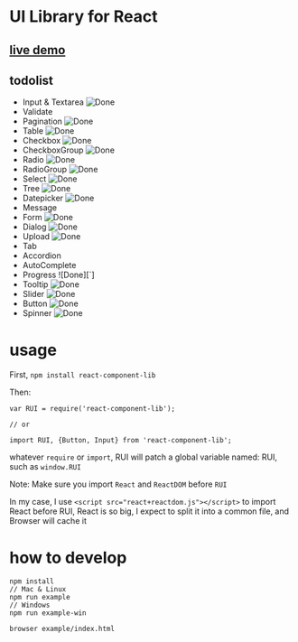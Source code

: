 [1]:https://cdn2.iconfinder.com/static/b8f60f4d8c7eba9114a36481bae51c41/assets/img/checkmark-green.png
# UI Library for React

## [live demo](http://5doe.com/custom/react-component/example/)

## todolist

* Input & Textarea ![Done][1]
* Validate
* Pagination ![Done][1]
* Table ![Done][1]
* Checkbox ![Done][1]
* CheckboxGroup ![Done][1]
* Radio ![Done][1]
* RadioGroup ![Done][1]
* Select ![Done][1]
* Tree ![Done][1]
* Datepicker ![Done][1]
* Message
* Form ![Done][1]
* Dialog ![Done][1]
* Upload ![Done][1]
* Tab
* Accordion
* AutoComplete
* Progress ![Done][`]
* Tooltip ![Done][1]
* Slider ![Done][1]
* Button ![Done][1]
* Spinner ![Done][1]

# usage

First, ```npm install react-component-lib```

Then:
```
var RUI = require('react-component-lib');

// or

import RUI, {Button, Input} from 'react-component-lib';
```

whatever ```require``` or ```import```, RUI will patch a global variable named: RUI, such as ```window.RUI```

Note:
Make sure you import ```React``` and ```ReactDOM``` before ```RUI```

In my case, I use ```<script src="react+reactdom.js"></script>``` to import React before RUI,
React is so big, I expect to split it into a common file, and Browser will cache it

# how to develop

```
npm install
// Mac & Linux
npm run example
// Windows
npm run example-win

browser example/index.html
```